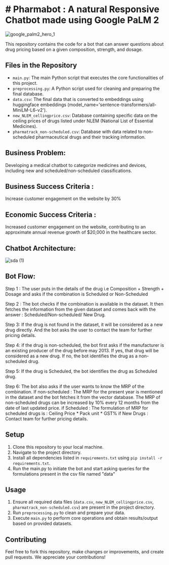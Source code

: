 # # Pharmabot : A natural Responsive Chatbot made using Google PaLM 2

![google_palm2_hero_1](https://github.com/code-red-Marshall/Pharmabot--LLM-chatbot/assets/82904501/6f377da5-54ec-444e-982d-3136664b49c9)


This repository contains the code for a bot that can answer questions about drug pricing based on a given composition, strength, and dosage.


## Files in the Repository

- `main.py`: The main Python script that executes the core functionalities of this project.
- `preprocessing.py`: A Python script used for cleaning and preparing the final database.
- `data.csv`: The final data that is converted to embeddings using huggingface embeddings (model_name='sentence-transformers/all-MiniLM-L6-v2').
- `new_NLEM_cellingprice.csv`: Database containing specific data on the ceiling prices of drugs listed under NLEM (National List of Essential Medicines).
- `pharmatrack_non-scheduled.csv`: Database with data related to non-scheduled pharmaceutical drugs and their tracking information.

## Business Problem: 
Developing a medical chatbot to categorize medicines and devices, including new and scheduled/non-scheduled classifications.
## Business Success Criteria :
Increase customer engagement on the website by 30%
## Economic Success Criteria :
Increased customer engagement on the website, contributing to an approximate annual revenue growth of $20,000 in the healthcare sector.


## Chatbot Architecture: 

![sda (1)](https://github.com/code-red-Marshall/Pharmabot--LLM-chatbot/assets/82904501/cd47adc9-68cb-4ee3-9159-8aa12a2aba2f)

## Bot Flow:

Step 1 : The user puts in the details of the drug i.e Composition + Strength + Dosage and asks if the combination is Scheduled or Non-Scheduled

Step 2 : The bot checks if the combination is available in the dataset. 
It then fetches the information from the given dataset and comes back with the answer : Scheduled/Non-scheduled/ New Drug.

Step 3: If the drug is not found in the dataset, it will be considered as a new drug directly. And the bot asks the user to contact the team for further pricing details.

Step 4:  if the drug is non-scheduled, the bot first asks if the manufacturer is an existing producer of the drug before may 2013. If yes, that drug will be considered as a new drug. If no, the bot identifies the drug as a non-scheduled drug. 

Step 5: If the drug is Scheduled, the bot identifies the drug as Scheduled drug. 

Step 6: The bot also asks if the user wants to know the MRP of the combination.
If non-scheduled : The MRP for the present year is mentioned in the dataset and the bot fetches it from the vector database. The MRP of non-scheduled drugs can be increased by 10% every 12 months from the date of last updated price.
if Scheduled : The formulation of MRP for scheduled drugs is : Ceiling Price * Pack unit * GST%
if New Drugs :  Contact team for further pricing details.


## Setup

1. Clone this repository to your local machine.
2. Navigate to the project directory.
3. Install all dependencies listed in `requirements.txt` using `pip install -r requirements.txt`.
4. Run the main.py to initiate the bot and start asking queries for the formulations present in the csv file named "data"

## Usage

1. Ensure all required data files (`data.csv`, `new_NLEM_cellingprice.csv`, `pharmatrack_non-scheduled.csv`) are present in the project directory.
2. Run `preprocessing.py` to clean and prepare your data.
3. Execute `main.py` to perform core operations and obtain results/output based on provided datasets.

## Contributing

Feel free to fork this repository, make changes or improvements, and create pull requests. We appreciate your contributions!
